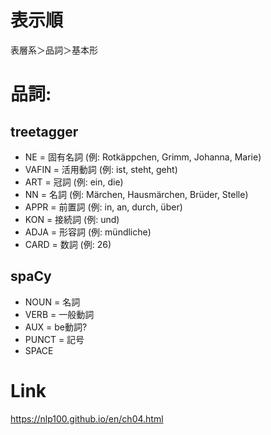 # 表示順
表層系＞品詞＞基本形

# 品詞:
## treetagger
- NE = 固有名詞 (例: Rotkäppchen, Grimm, Johanna, Marie)
- VAFIN = 活用動詞 (例: ist, steht, geht)
- ART = 冠詞 (例: ein, die)
- NN = 名詞 (例: Märchen, Hausmärchen, Brüder, Stelle)
- APPR = 前置詞 (例: in, an, durch, über)
- KON = 接続詞 (例: und)
- ADJA = 形容詞 (例: mündliche)
- CARD = 数詞 (例: 26)

## spaCy
- NOUN = 名詞
- VERB = 一般動詞
- AUX = be動詞?
- PUNCT = 記号
- SPACE

# Link
<https://nlp100.github.io/en/ch04.html>